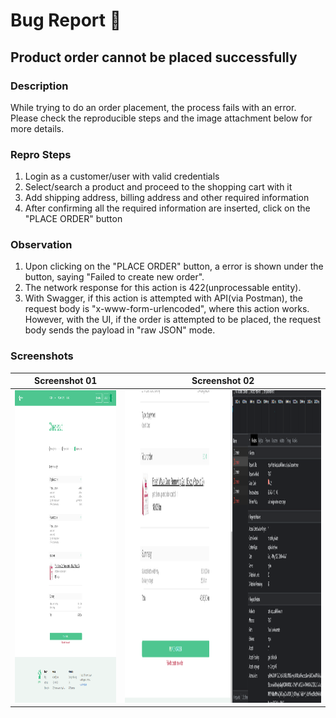 # Bug Report 🐛

## Product order cannot be placed successfully

### Description
While trying to do an order placement, the process fails with an error. Please check the reproducible steps and the image attachment below for more details.

### Repro Steps
1. Login as a customer/user with valid credentials
2. Select/search a product and proceed to the shopping cart with it
3. Add shipping address, billing address and other required information
4. After confirming all the required information are inserted, click on the "PLACE ORDER" button

### Observation
1. Upon clicking on the "PLACE ORDER" button, a error is shown under the button, saying "Failed to create new order". 
2. The network response for this action is 422(unprocessable entity).
3. With Swagger, if this action is attempted with API(via Postman), the request body is "x-www-form-urlencoded", where this action works. However, with the UI, if the order is attempted to be placed, the request body sends the payload in "raw JSON" mode.

### Screenshots
| Screenshot 01 | Screenshot 02 |
| ---- | ---- |
|  <img src="https://github.com/jsn2142/petshop-ecommerce-buckhill-cypress/blob/master/cypress/bugs/Spec%2001%20error%20screenshot%2001.png" width="300" height="500"> |  <img src="https://github.com/jsn2142/petshop-ecommerce-buckhill-cypress/blob/master/cypress/bugs/Spec%2001%20error%20screenshot%2002.PNG" width="700" height="500"> | 
